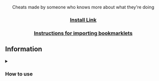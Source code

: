 <p align="center">Cheats made by someone who knows more about what they're doing</p>
<h3 align="center"><a href="https://greasyfork.org/en/scripts/497551-blooket-gui">Install Link</a></h2>
<h3 align="center"><a href="tutorial/readme.md">Instructions for importing bookmarklets</a></h2>

## Information

<details><summary><h3>How to use</h3></summary>

There are 3 good methods to using these scripts:
1. Going to the [GitHub pages site](https://Gradyruan.github.io/Blooket-Cheats), choosing a gamemode, then dragging a cheat to your bookmarks bar or clicking one to copy the script -->
2. Copying a script and running it in the inspect element console
</details>
